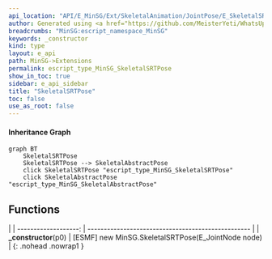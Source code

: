 ```yaml
---
api_location: "API/E_MinSG/Ext/SkeletalAnimation/JointPose/E_SkeletalSRTPose.cpp:30:40"
author: Generated using <a href="https://github.com/MeisterYeti/WhatsUpDoc">WhatsUpDoc</a>
breadcrumbs: "MinSG:escript_namespace_MinSG"
keywords: _constructor
kind: type
layout: e_api
path: MinSG->Extensions
permalink: escript_type_MinSG_SkeletalSRTPose
show_in_toc: true
sidebar: e_api_sidebar
title: "SkeletalSRTPose"
toc: false
use_as_root: false
---
```


#### Inheritance Graph

```mermaid
graph BT
	SkeletalSRTPose
	SkeletalSRTPose --> SkeletalAbstractPose
	click SkeletalSRTPose "escript_type_MinSG_SkeletalSRTPose"
	click SkeletalAbstractPose "escript_type_MinSG_SkeletalAbstractPose"
```

## Functions

|
| -------------------: | -------------------------------------------------- | 
| **_constructor**(p0) | [ESMF] new MinSG.SkeletalSRTPose(E_JointNode node) | 
{: .nohead .nowrap1 }


